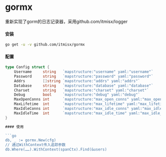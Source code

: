 # gormx

重新实现了gorm的日志记录器，采用github.com/itmisx/logger

#### 安装

```bash
go get -u -v github.com/itmisx/gormx
```

#### 配置

```go
type Config struct {
	Username     string   `mapstructure:"username" yaml:"username"`             // 用户名
	Password     string   `mapstructure:"password" yaml:"password"`             // 密码
	Addrs        []string `mapstructure:"addrs" yaml:"addrs"`                   // 连接地址(host:port),多个以逗号分隔,Addrs[0]为master，其余为slave
	Database     string   `mapstructure:"database" yaml:"database"`             // 要连接的数据库
	Charset      string   `mapstructure:"charset" yaml:"charset"`               // 字符集
	Debug        bool     `mapstructure:"debug" yaml:"debug"`                   // 是否开启调试模式
	MaxOpenConns int      `mapstructure:"max_open_conns" yaml:"max_open_conns"` // 设置数据库的最大打开连接数
	MaxLifetime  int      `mapstructure:"max_lifetime" yaml:"max_lifetime"`     // 设置连接可以重用的最长时间(单位：秒)
	MaxIdleConns int      `mapstructure:"max_idle_conns" yaml:"max_idle_conns"` // 设置空闲连接池中的最大连接数
	MaxIdleTime  int      `mapstructure:"max_idle_time" yaml:"max_idle_time"`   // 设置空闲连接池中的最大连接数
}

#### 使用

```go
db, _ := gormx.New(cfg)
// 通过WithContext传入追踪参数
db.Where(……).WithContext(spanCtx).Find(&users)
```
